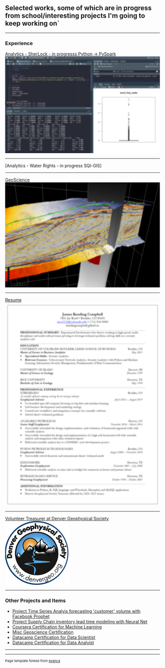 ## Selected works, some of which are in progress from school/interesting projects I'm going to keep working on` 

---

### Experience

[Analytics - SherLock - in progresss Python -> PySpark](/SherLock_local_PythonEDA)
<img src="images/blur_pycharm.png?raw=true"/>

---
[Analytics - Water Rights - in progress SQl-GIS]

---
[GeoScience](https://www.dgbes.com)
<img src="images/blur_opendtect.png?raw=true"/>

---
[Resume](/pdf/JKC_MSBA2021.pdf)
<img src="images/blur_resume.png?raw=true"/>

---
[Volunteer Treasurer at Denver Geophysical Society](https://denvergeo.org)
<img src="images/logo-geophysical-2.png?raw=true"/>

---

### Other Projects and Items

- [Project Time Series Analyis forecasting 'customer' volume with Facebook Prophet](https://github.com/kentlingcampbell/Customer_timeseries_FBP/blob/main/JupyterNotebook.ipynb)
- [Project Supply Chain inventory lead time modeling with Neural Net](https://github.com/kentlingcampbell/NN_for_lead_time/blob/main/Final_KerasNN-Final.ipynb)
- [Coursera Certification for Machine Learning](https://www.coursera.org/account/accomplishments/certificate/JJGQXT7VFJWS)
- [Misc Geoscience Certification](https://github.com/kentlingcampbell/keyDocuments/blob/main/Statement_UncResGeomech.pdf)
- [Datacamp Certification for Data Scientist](https://www.datacamp.com/statement-of-accomplishment/track/bd1dc7ac7acad760e61da08a48170fa0e96ea814)
- [Datacamp Certification for Data Analyist](https://www.datacamp.com/statement-of-accomplishment/track/2f6c81bb2d99a81a1d128b11c590c3db68f5042c)

---




---
<p style="font-size:11px">Page template forked from <a href="https://github.com/evanca/quick-portfolio">evanca</a></p>
<!-- Remove above link if you don't want to attibute -->
